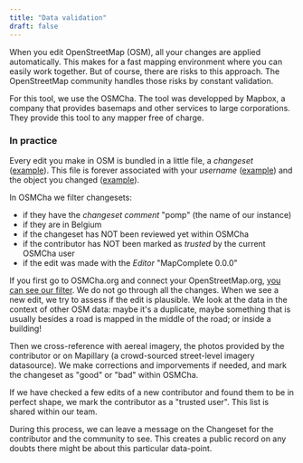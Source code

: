 ```yaml
---
title: "Data validation"
draft: false
---
```


When you edit OpenStreetMap (OSM), all your changes are applied automatically. This makes for a fast mapping environment where you can easily work together.
But of course, there are risks to this approach. The OpenStreetMap community handles those risks by constant validation.

For this tool, we use the OSMCha. The tool was developped by Mapbox, a company that provides basemaps and other services to large corporations. They provide this tool to any mapper free of charge.

### In practice

Every edit you make in OSM is bundled in a little file, a _changeset_ ([example](https://www.openstreetmap.org/changeset/13349393)). 
This file is forever associated with your _username_ ([example](https://www.openstreetmap.org/user/Mdri)) and the object you changed ([example](https://www.openstreetmap.org/relation/2450509/history)).

In OSMCha we filter changesets:
- if they have the _changeset comment_ "pomp" (the name of our instance)
- if they are in Belgium
- if the changeset has NOT been reviewed yet within OSMCha
- if the contributor has NOT been marked as _trusted_ by the current OSMCha user
- if the edit was made with the _Editor_ "MapComplete 0.0.0"

If you first go to OSMCha.org and connect your OpenStreetMap.org, [you can see our filter](https://osmcha.org/filters?filters=%7B%22editor%22%3A%5B%7B%22label%22%3A%22MapComplete%200.0.0%22%2C%22value%22%3A%22MapComplete%200.0.0%22%7D%5D%2C%22geometry%22%3A%5B%7B%22label%22%3A%7B%22coordinates%22%3A%5B%5B%5B2.3746718878202273%2C51.53758926802823%5D%2C%5B5.775754540642026%2C51.616603830376306%5D%2C%5B6.872365302537133%2C50.45740876295116%5D%2C%5B5.934683636572714%2C49.44507309382715%5D%2C%5B4.869858693865012%2C49.414063694114276%5D%2C%5B1.9614562384095393%2C50.98063493933668%5D%2C%5B2.3746718878202273%2C51.53758926802823%5D%5D%5D%2C%22type%22%3A%22Polygon%22%7D%2C%22value%22%3A%7B%22coordinates%22%3A%5B%5B%5B2.3746718878202273%2C51.53758926802823%5D%2C%5B5.775754540642026%2C51.616603830376306%5D%2C%5B6.872365302537133%2C50.45740876295116%5D%2C%5B5.934683636572714%2C49.44507309382715%5D%2C%5B4.869858693865012%2C49.414063694114276%5D%2C%5B1.9614562384095393%2C50.98063493933668%5D%2C%5B2.3746718878202273%2C51.53758926802823%5D%5D%5D%2C%22type%22%3A%22Polygon%22%7D%7D%5D%2C%22comment%22%3A%5B%7B%22label%22%3A%22pomp%22%2C%22value%22%3A%22pomp%22%7D%5D%2C%22checked%22%3A%5B%7B%22label%22%3A%22Not%20Reviewed%22%2C%22value%22%3A%22False%22%7D%5D%2C%22hide_whitelist%22%3A%5B%7B%22label%22%3A%22Yes%22%2C%22value%22%3A%22True%22%7D%5D%7D).
We do not go through all the changes. When we see a new edit, we try to assess if the edit is plausible. We look at the data in the context of other OSM data: maybe it's a duplicate, maybe something that is usually besides a road is mapped in the middle of the road; or inside a building!

Then we cross-reference with aereal imagery, the photos provided by the contributor or on Mapillary (a crowd-sourced street-level imagery datasource).
We make corrections and imporvements if needed, and mark the changeset as "good" or "bad" within OSMCha.

If we have checked a few edits of a new contributor and found them to be in perfect shape, we mark the contributor as a "trusted user". This list is shared within our team.

During this process, we can leave a message on the Changeset for the contributor and the community to see. This creates a public record on any doubts there might be about this particular data-point.

